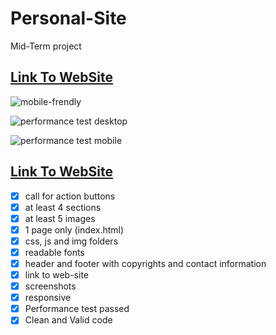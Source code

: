 # Personal-Site
 Mid-Term project
## [Link To WebSite](https://kutman7.github.io/)
![mobile-frendly](https://user-images.githubusercontent.com/73386100/141679452-ef1cfddf-e873-4f23-b16f-69ee8d5dfa06.png)

![performance test desktop](https://user-images.githubusercontent.com/73386100/141679455-4e2bb064-1303-44b4-a214-79970f1fc239.png)

![performance test mobile](https://user-images.githubusercontent.com/73386100/141691651-8aeffaf4-10d4-4d7e-90a2-b732d2d8d4ca.png)

## [Link To WebSite](https://kutman7.github.io/)

* [x] call for action buttons
* [x] at least 4 sections
* [x] at least 5 images
* [x] 1 page only (index.html)
* [x] css, js and img folders
* [x] readable fonts
* [x] header and footer with copyrights and contact information
* [x] link to web-site
* [x] screenshots
* [x] responsive
* [x] Performance test passed
* [x] Clean and Valid code